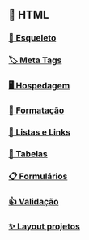 ## 📄 HTML

### [🦴 Esqueleto](esqueleto)

### [🏷️ Meta Tags](meta-tags)

### [🖥️ Hospedagem](hospedagem)

### [📐 Formatação](formatacao)

### [🔗 Listas e Links](listas-e-links)

### [📌 Tabelas](tabelas)

### [📋 Formulários](formularios)

### [👍 Validação](validacao)

### [✨ Layout projetos](layouts)